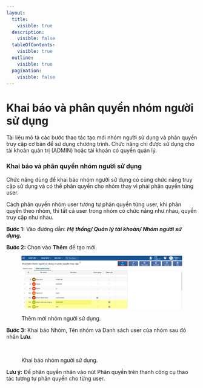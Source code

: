 ```yaml
---
layout:
  title:
    visible: true
  description:
    visible: false
  tableOfContents:
    visible: true
  outline:
    visible: true
  pagination:
    visible: false
---
```


# Khai báo và phân quyền nhóm người sử dụng

Tài liệu mô tả các bước thao tác tạo mới nhóm người sử dụng và phân quyền truy cập cơ bản để sử dụng chương trình. Chức năng chỉ được sử dụng cho tài khoản quản trị (ADMIN) hoặc tài khoản có quyền quản lý.



### Khai báo và phân quyền nhóm người sử dụng

Chức năng dùng để khai báo nhóm người sử dụng có cùng chức năng truy cập sử dụng và có thể phân quyền cho nhóm thay vì phải phân quyền từng user.

Cách phân quyền nhóm user tương tự phân quyền từng user, khi phân quyền theo nhóm, thì tất cả user trong nhóm có chức năng như nhau, quyền truy cập như nhau.

**Bước 1:** Vào đường dẫn: _**Hệ thống/ Quản lý tài khoản/ Nhóm người sử dụng.**_

**Bước 2:** Chọn vào **Thêm** để tạo mới.

<figure><img src="../.gitbook/assets/image (40).png" alt=""><figcaption><p>Thêm mới nhóm người sử dụng.</p></figcaption></figure>

**Bước 3:** Khai báo Nhóm, Tên nhóm và Danh sách user của nhóm sau đó nhân **Lưu**.

<figure><img src="../.gitbook/assets/Nhóm user (1).png" alt=""><figcaption><p>Khai báo nhóm người sử dụng.</p></figcaption></figure>

**Lưu ý:** Để phân quyền nhân vào nút Phân quyền trên thanh công cụ thao tác tương tự phân quyền cho từng user.
